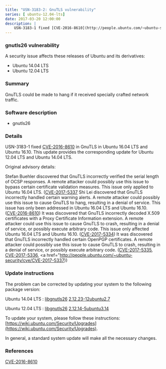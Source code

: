 ```yaml
---
title: "USN-3183-2: GnuTLS vulnerability"
series: [ ubuntu-12.04-lts]
date: 2017-03-20 12:00:00
description: |
    USN-3183-1 fixed [CVE-2016-8610](http://people.ubuntu.com/~ubuntu-security/cve/CVE-2016-8610) in GnuTLS in Ubuntu 16.04 LTS and Ubuntu 16.10. This update provides the corresponding update for Ubuntu 12.04 LTS and Ubuntu 14.04 LTS.
--- 
```

 
### gnutls26 vulnerability

A security issue affects these releases of Ubuntu and its derivatives:

* Ubuntu 14.04 LTS
* Ubuntu 12.04 LTS

### Summary

GnuTLS could be made to hang if it received specially crafted network traffic.

### Software description

* gnutls26 

### Details

USN-3183-1 fixed [CVE-2016-8610](http://people.ubuntu.com/~ubuntu-security/cve/CVE-2016-8610) in GnuTLS in Ubuntu 16.04 LTS and Ubuntu 16.10. This update provides the corresponding update for Ubuntu 12.04 LTS and Ubuntu 14.04 LTS.

Original advisory details:

 Stefan Buehler discovered that GnuTLS incorrectly verified the serial length of OCSP responses. A remote attacker could possibly use this issue to bypass certain certificate validation measures. This issue only applied to Ubuntu 16.04 LTS. ([CVE-2017-5337](http://people.ubuntu.com/~ubuntu-security/cve/CVE-2016-7444">CVE-2016-7444</a>) Shi Lei discovered that GnuTLS incorrectly handled certain warning alerts. A remote attacker could possibly use this issue to cause GnuTLS to hang, resulting in a denial of service. This issue has only been addressed in Ubuntu 16.04 LTS and Ubuntu 16.10. (<a href="http://people.ubuntu.com/~ubuntu-security/cve/CVE-2016-8610">CVE-2016-8610</a>) It was discovered that GnuTLS incorrectly decoded X.509 certificates with a Proxy Certificate Information extension. A remote attacker could use this issue to cause GnuTLS to crash, resulting in a denial of service, or possibly execute arbitrary code. This issue only affected Ubuntu 16.04 LTS and Ubuntu 16.10. (<a href="http://people.ubuntu.com/~ubuntu-security/cve/CVE-2017-5334">CVE-2017-5334</a>) It was discovered that GnuTLS incorrectly handled certain OpenPGP certificates. A remote attacker could possibly use this issue to cause GnuTLS to crash, resulting in a denial of service, or possibly execute arbitrary code. (<a href="http://people.ubuntu.com/~ubuntu-security/cve/CVE-2017-5335">CVE-2017-5335</a>, <a href="http://people.ubuntu.com/~ubuntu-security/cve/CVE-2017-5336">CVE-2017-5336</a>, <a href="http://people.ubuntu.com/~ubuntu-security/cve/CVE-2017-5337)) 

### Update instructions

The problem can be corrected by updating your system to the following package version:

Ubuntu 14.04 LTS
 : [libgnutls26](https://launchpad.net/ubuntu/+source/gnutls26) <span> [2.12.23-12ubuntu2.7](https://launchpad.net/ubuntu/+source/gnutls26/2.12.23-12ubuntu2.7) </span> 

Ubuntu 12.04 LTS
 : [libgnutls26](https://launchpad.net/ubuntu/+source/gnutls26) <span> [2.12.14-5ubuntu3.14](https://launchpad.net/ubuntu/+source/gnutls26/2.12.14-5ubuntu3.14) </span> 

To update your system, please follow these instructions: [https://wiki.ubuntu.com/Security/Upgrades](https://wiki.ubuntu.com/Security/Upgrades).

In general, a standard system update will make all the necessary changes. 

### References

 [CVE-2016-8610](http://people.ubuntu.com/~ubuntu-security/cve/CVE-2016-8610)
 
